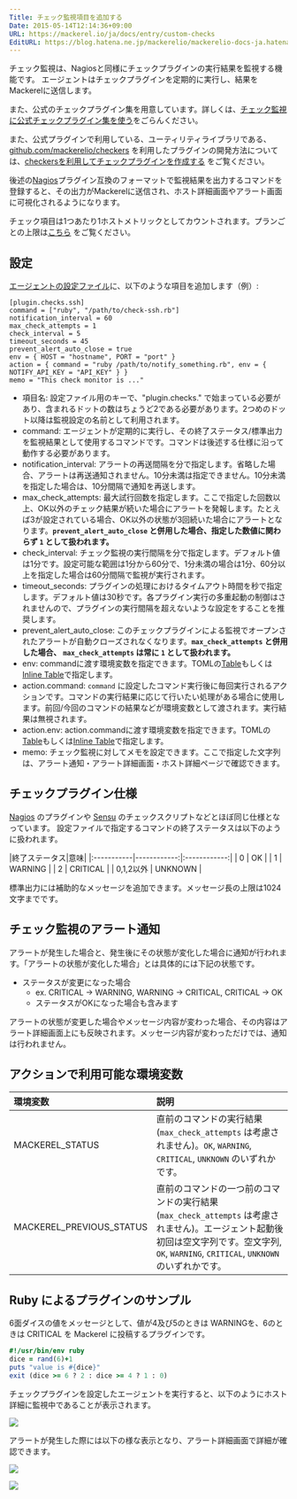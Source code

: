 ```yaml
---
Title: チェック監視項目を追加する
Date: 2015-05-14T12:14:36+09:00
URL: https://mackerel.io/ja/docs/entry/custom-checks
EditURL: https://blog.hatena.ne.jp/mackerelio/mackerelio-docs-ja.hatenablog.mackerel.io/atom/entry/8454420450093836347
---
```


チェック監視は、Nagiosと同様にチェックプラグインの実行結果を監視する機能です。
エージェントはチェックプラグインを定期的に実行し、結果をMackerelに送信します。

また、公式のチェックプラグイン集を用意しています。詳しくは、[チェック監視に公式チェックプラグイン集を使う](https://mackerel.io/ja/docs/entry/howto/mackerel-check-plugins)をごらんください。

また、公式プラグインで利用している、ユーティリティライブラリである、[github.com/mackerelio/checkers](https://github.com/mackerelio/checkers) を利用したプラグインの開発方法については、[checkersを利用してチェックプラグインを作成する](https://mackerel.io/ja/docs/entry/advanced/checkers) をご覧ください。

後述の[Nagios][]プラグイン互換のフォーマットで監視結果を出力するコマンドを登録すると、その出力がMackerelに送信され、ホスト詳細画面やアラート画面に可視化されるようになります。

チェック項目は1つあたり1ホストメトリックとしてカウントされます。プランごとの上限は[こちら](https://mackerel.io/ja/pricing) をご覧ください。

<h2 id="setting">設定</h2>

[エージェントの設定ファイル](https://mackerel.io/ja/docs/entry/spec/agent#config-file)に、以下のような項目を追加します（例）:

```config
[plugin.checks.ssh]
command = ["ruby", "/path/to/check-ssh.rb"]
notification_interval = 60
max_check_attempts = 1
check_interval = 5
timeout_seconds = 45
prevent_alert_auto_close = true
env = { HOST = "hostname", PORT = "port" }
action = { command = "ruby /path/to/notify_something.rb", env = { NOTIFY_API_KEY = "API_KEY" } }
memo = "This check monitor is ..."
```

- 項目名: 設定ファイル用のキーで、"plugin.checks." で始まっている必要があり、含まれるドットの数はちょうど2である必要があります。2つめのドット以降は監視設定の名前として利用されます。
- command: エージェントが定期的に実行し、その終了ステータス/標準出力を監視結果として使用するコマンドです。コマンドは後述する仕様に沿って動作する必要があります。
- notification_interval: アラートの再送間隔を分で指定します。省略した場合、アラートは再送通知されません。10分未満は指定できません。10分未満を指定した場合は、10分間隔で通知を再送します。
- max_check_attempts: 最大試行回数を指定します。ここで指定した回数以上、OK以外のチェック結果が続いた場合にアラートを発報します。たとえば3が設定されている場合、OK以外の状態が3回続いた場合にアラートとなります。**`prevent_alert_auto_close` と併用した場合、指定した数値に関わらず `1` として扱われます。**
- check_interval: チェック監視の実行間隔を分で指定します。デフォルト値は1分です。設定可能な範囲は1分から60分で、1分未満の場合は1分、60分以上を指定した場合は60分間隔で監視が実行されます。
- timeout_seconds: プラグインの処理におけるタイムアウト時間を秒で指定します。デフォルト値は30秒です。各プラグイン実行の多重起動の制御はされませんので、プラグインの実行間隔を超えないような設定をすることを推奨します。
- prevent_alert_auto_close: このチェックプラグインによる監視でオープンされたアラートが自動クローズされなくなります。**`max_check_attempts` と併用した場合、 `max_check_attempts` は常に `1` として扱われます。**
- env: commandに渡す環境変数を指定できます。TOMLの[Table][]もしくは[Inline Table][]で指定します。
- action.command: `command` に設定したコマンド実行後に毎回実行されるアクションです。コマンドの実行結果に応じて行いたい処理がある場合に使用します。前回/今回のコマンドの結果などが環境変数として渡されます。実行結果は無視されます。
- action.env: action.commandに渡す環境変数を指定できます。TOMLの[Table][]もしくは[Inline Table][]で指定します。
- memo: チェック監視に対してメモを設定できます。ここで指定した文字列は、アラート通知・アラート詳細画面・ホスト詳細ページで確認できます。

<h2 id="plugin">チェックプラグイン仕様</h2>

[Nagios][] のプラグインや [Sensu][] のチェックスクリプトなどとほぼ同じ仕様となっています。
設定ファイルで指定するコマンドの終了ステータスは以下のように扱われます。

|終了ステータス|意味|
|:-----------|------------:|:------------:|
| 0 | OK |
| 1 | WARNING |
| 2 | CRITICAL |
| 0,1,2以外 | UNKNOWN |

標準出力には補助的なメッセージを追加できます。メッセージ長の上限は1024文字までです。

<h2 id="notification">チェック監視のアラート通知</h2>

アラートが発生した場合と、発生後にその状態が変化した場合に通知が行われます。「アラートの状態が変化した場合」とは具体的には下記の状態です。

- ステータスが変更になった場合
    - ex. CRITICAL -> WARNING, WARNING -> CRITICAL, CRITICAL -> OK
    - ステータスがOKになった場合も含みます

アラートの状態が変更した場合やメッセージ内容が変わった場合、その内容はアラート詳細画面上にも反映されます。メッセージ内容が変わっただけでは、通知は行われません。

<h2 id="action-env">アクションで利用可能な環境変数</h2>

|環境変数|説明|
|:-----------|:------------|
| MACKEREL_STATUS | 直前のコマンドの実行結果(`max_check_attempts` は考慮されません)。`OK`, `WARNING`, `CRITICAL`, `UNKNOWN` のいずれかです。 |
| MACKEREL_PREVIOUS_STATUS | 直前のコマンドの一つ前のコマンドの実行結果(`max_check_attempts` は考慮されません)。エージェント起動後初回は空文字列です。空文字列, `OK`, `WARNING`, `CRITICAL`, `UNKNOWN` のいずれかです。|

<h2 id="example-ruby">Ruby によるプラグインのサンプル</h2>

6面ダイスの値をメッセージとして、値が4及び5のときは WARNINGを、6のときは CRITICAL を Mackerel に投稿するプラグインです。

```ruby
#!/usr/bin/env ruby
dice = rand(6)+1
puts "value is #{dice}"
exit (dice >= 6 ? 2 : dice >= 4 ? 1 : 0)
```

チェックプラグインを設定したエージェントを実行すると、以下のようにホスト詳細に監視中であることが表示されます。

![](https://cdn-ak.f.st-hatena.com/images/fotolife/S/Songmu/20150514/20150514114502.png)

アラートが発生した際には以下の様な表示となり、アラート詳細画面で詳細が確認できます。

![](https://cdn-ak.f.st-hatena.com/images/fotolife/S/Songmu/20150514/20150514115053.png)

![](https://cdn-ak.f.st-hatena.com/images/fotolife/S/Songmu/20150514/20150514115052.png)

[Nagios]: http://www.nagios.org/
[Sensu]: https://sensuapp.org/
[Table]: https://github.com/toml-lang/toml#table
[Inline Table]: https://github.com/toml-lang/toml#inline-table
